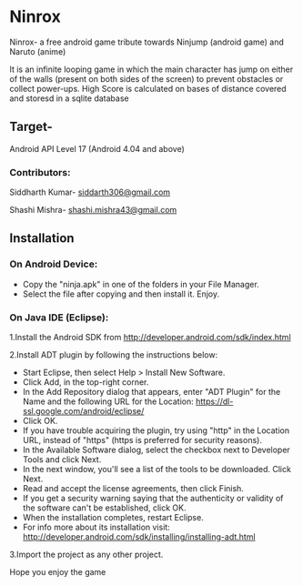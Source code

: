 Ninrox
======
Ninrox- a free android game tribute towards Ninjump (android game) and Naruto (anime)

It is an infinite looping game in which the main character has jump on either of the walls (present on
both sides of the screen) to prevent obstacles or collect power-ups. High Score is calculated on bases of distance
covered and storesd in a sqlite database

Target-
-------
Android API Level 17 (Android 4.04 and above)

### Contributors:
Siddharth Kumar- siddarth306@gmail.com 

Shashi Mishra- shashi.mishra43@gmail.com

Installation
-------------


### On Android Device:
* Copy the "ninja.apk" in one of the folders in your File Manager.
* Select the file after copying and then install it. Enjoy.


### On Java IDE (Eclipse):

1.Install the Android SDK from http://developer.android.com/sdk/index.html

2.Install ADT plugin by following the instructions below:

  * Start Eclipse, then select Help > Install New Software.
  * Click Add, in the top-right corner.
  * In the Add Repository dialog that appears, enter "ADT Plugin" for the Name and the following URL for the Location:
https://dl-ssl.google.com/android/eclipse/
  * Click OK.
  * If you have trouble acquiring the plugin, try using "http" in the Location URL, instead of "https" (https is preferred for security reasons).
  * In the Available Software dialog, select the checkbox next to Developer Tools and click Next.
  * In the next window, you'll see a list of the tools to be downloaded. Click Next.
  * Read and accept the license agreements, then click Finish.
  * If you get a security warning saying that the authenticity or validity of the software can't be established, click OK.
  * When the installation completes, restart Eclipse.
  * For info more about its installation visit: http://developer.android.com/sdk/installing/installing-adt.html

3.Import the project as any other project.

Hope you enjoy the game
